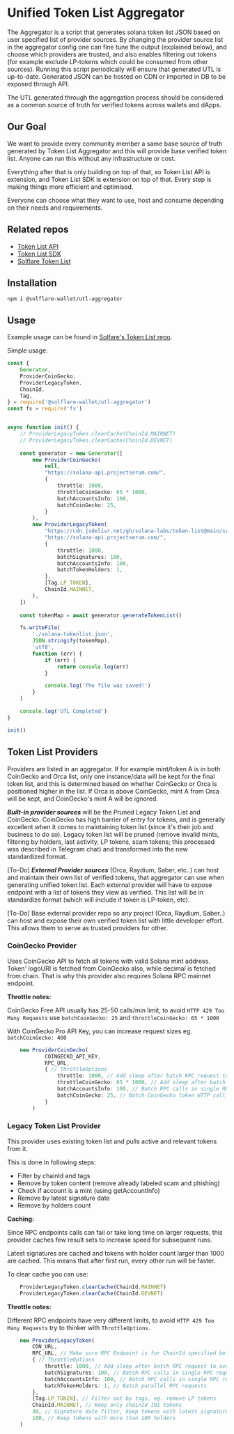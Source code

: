 # Unified Token List Aggregator
The Aggregator is a script that generates solana token list JSON based on user specified list of provider sources.
By changing the provider source list in the aggregator config one can fine tune the output (explained below), and choose which providers are trusted, and also enables filtering out tokens (for example exclude LP-tokens which could be consumed from other sources).
Running this script periodically will ensure that generated UTL is up-to-date.
Generated JSON can be hosted on CDN or imported in DB to be exposed through API.

The UTL generated through the aggregation process should be considered as a common source of truth for verified tokens across wallets and dApps.



## Our Goal
We want to provide every community member a same base source of truth generated by Token List Aggregator and this will provide base verified token list. Anyone can run this without any infrastructure or cost.

Everything after that is only building on top of that, so Token List API is extension, and Token List SDK is extension on top of that. Every step is making things more efficient and optimised.

Everyone can choose what they want to use, host and consume depending on their needs and requirements.


## Related repos
- [Token List API](https://github.com/solflare-wallet/utl-api)
- [Token List SDK](https://github.com/solflare-wallet/utl-sdk)
- [Solflare Token List](https://github.com/solflare-wallet/token-list)


## Installation
```shell
npm i @solflare-wallet/utl-aggregator
```

## Usage
Example usage can be found in [Solfare's Token List repo](https://github.com/solflare-wallet/token-list).

Simple usage: 
```ts
const {
    Generator,
    ProviderCoinGecko,
    ProviderLegacyToken,
    ChainId,
    Tag,
} = require('@solflare-wallet/utl-aggregator')
const fs = require('fs')


async function init() {
    // ProviderLegacyToken.clearCache(ChainId.MAINNET)
    // ProviderLegacyToken.clearCache(ChainId.DEVNET)
    
    const generator = new Generator([
        new ProviderCoinGecko(
            null,
            "https://solana-api.projectserum.com/",
            {
                throttle: 1000,
                throttleCoinGecko: 65 * 1000,
                batchAccountsInfo: 100,
                batchCoinGecko: 25,
            }
        ),
        new ProviderLegacyToken(
            "https://cdn.jsdelivr.net/gh/solana-labs/token-list@main/src/tokens/solana.tokenlist.json", 
            "https://solana-api.projectserum.com/", 
            {
                throttle: 1000,
                batchSignatures: 100,
                batchAccountsInfo: 100,
                batchTokenHolders: 1,
            },
            [Tag.LP_TOKEN],
            ChainId.MAINNET,
        ),
    ])
    
    const tokenMap = await generator.generateTokenList()

    fs.writeFile(
        './solana-tokenlist.json',
        JSON.stringify(tokenMap),
        'utf8',
        function (err) {
            if (err) {
                return console.log(err)
            }

            console.log('The file was saved!')
        }
    )

    console.log('UTL Completed')
}

init()
```


## Token List Providers
Providers are listed in an aggregator. If for example mint/token A is in both CoinGecko and Orca list, only one instance/data will be kept for the final token list, and this is determined based on whether CoinGecko or Orca is positioned higher in the list. If Orca is above CoinGecko, mint A from Orca will be kept, and CoinGecko's mint A will be ignored.

_**Built-in provider sources**_ will be the Pruned Legacy Token List and CoinGecko.
CoinGecko has high barrier of entry for tokens, and is generally excellent when it comes to maintaining token list (since it's their job and business to do so).
Legacy token list will be pruned (remove invalid mints, filtering by holders, last activity, LP tokens, scam tokens; this processed was described in Telegram chat) and transformed into the new standardized format.

[To-Do]  _**External Provider sources**_ (Orca, Raydium, Saber, etc..) can host and maintain their own list of verified tokens, that aggregator can use when generating unified token list. 
Each external provider will have to expose endpoint with a list of tokens they view as verified. This list will be in standardize format (which will include if token is LP-token, etc).

[To-Do] Base external provider repo so any project (Orca, Raydium, Saber..) can host and expose their own verified token list with little developer effort. This allows them to serve as trusted providers for other.



### CoinGecko Provider
Uses CoinGecko API to fetch all tokens with valid Solana mint address. 
Token' logoURI is fetched from CoinGecko also, while decimal is fetched from chain.
That is why this provider also requires Solana RPC mainnet endpoint.

**Throttle notes:**

CoinGecko Free API usually has 25-50 calls/min limit, to avoid `HTTP 429 Too Many Requests` use `batchCoinGecko: 25` 
and `throttleCoinGecko: 65 * 1000`

With CoinGecko Pro API Key, you can increase request sizes eg. `batchCoinGecko: 400`

```ts
    new ProviderCoinGecko(
            COINGECKO_API_KEY,
            RPC_URL,
            { // ThrottleOptions
                throttle: 1000, // Add sleep after batch RPC request to avoid rate limits
                throttleCoinGecko: 65 * 1000, // Add sleep after batch HTTP calls for CoinGecko
                batchAccountsInfo: 100, // Batch RPC calls in single RPC request
                batchCoinGecko: 25, // Batch CoinGecko token HTTP call
            }
        )

```


### Legacy Token List Provider
This provider uses existing token list and pulls active and relevant tokens from it.

This is done in following steps:
- Filter by chainId and tags 
- Remove by token content (remove already labeled scam and phishing)
- Check if account is a mint (using getAccountInfo)
- Remove by latest signature date
- Remove by holders count

**Caching:**

Since RPC endpoints calls can fail or take long time on larger requests,
this provider caches few result sets to increase speed for subsequent runs.

Latest signatures are cached and tokens with holder count larger than 1000 are cached.
This means that after first run, every other run will be faster.

To clear cache you can use:
```javascript
    ProviderLegacyToken.clearCache(ChainId.MAINNET)
    ProviderLegacyToken.clearCache(ChainId.DEVNET)
```


**Throttle notes:**

Different RPC endpoints have very different limits, to avoid `HTTP 429 Too Many Requests` try to thinker with `ThrottleOptions`.


```ts
    new ProviderLegacyToken(
        CDN_URL,
        RPC_URL, // Make sure RPC Endpoint is for ChainId specified below
        { // ThrottleOptions
            throttle: 1000, // Add sleep after batch RPC request to avoid rate limits
            batchSignatures: 100, // Batch RPC calls in single RPC request
            batchAccountsInfo: 100, // Batch RPC calls in single RPC request
            batchTokenHolders: 1, // Batch parallel RPC requests
        },
        [Tag.LP_TOKEN], // Filter out by tags, eg. remove LP tokens
        ChainId.MAINNET, // Keep only chainId 101 tokens 
        30, // Signature date filter, keep tokens with latest signature in last 30 days
        100, // Keep tokens with more than 100 holders 
    )

```
